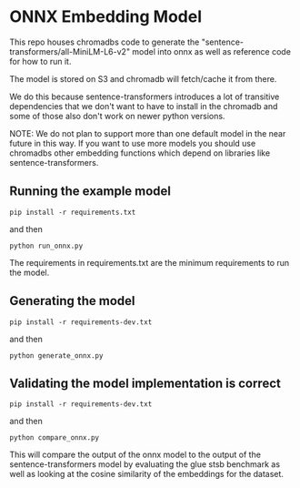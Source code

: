 # ONNX Embedding Model

This repo houses chromadbs code to generate the "sentence-transformers/all-MiniLM-L6-v2" model into onnx as well as reference code for how to run it. 

The model is stored on S3 and chromadb will fetch/cache it from there. 

We do this because sentence-transformers introduces a lot of transitive dependencies that we don't want to have to install in the chromadb and some of those also don't work on newer python versions.

NOTE: We do not plan to support more than one default model in the near future in this way. If you want to use more models you should use chromadbs other embedding functions which depend on libraries like sentence-transformers.

## Running the example model

```
pip install -r requirements.txt
```

and then

```
python run_onnx.py
```

The requirements in requirements.txt are the minimum requirements to run the model.

## Generating the model

```
pip install -r requirements-dev.txt
```

and then

```
python generate_onnx.py
```

## Validating the model implementation is correct

```
pip install -r requirements-dev.txt
```

and then

```
python compare_onnx.py
```

This will compare the output of the onnx model to the output of the sentence-transformers model by evaluating the glue stsb benchmark as well as looking at the cosine similarity of the embeddings for the dataset.
